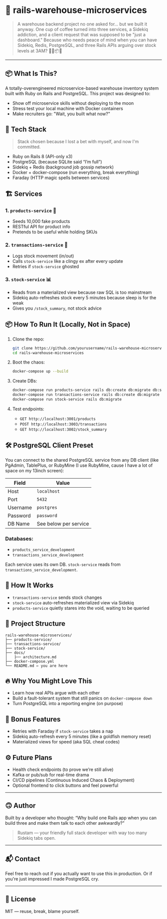 # 🤯 rails-warehouse-microservices

> A warehouse backend project no one asked for... but we built it anyway. One cup of coffee turned into three services, a Sidekiq addiction, and a client request that was supposed to be "just a dashboard." Because who needs peace of mind when you can have Sidekiq, Redis, PostgreSQL, and three Rails APIs arguing over stock levels at 3AM? 👷‍♂️📦💥

---

## 📦 What Is This?

A totally-overengineered microservice-based warehouse inventory system built with Ruby on Rails and PostgreSQL. This project was designed to:

* Show off microservice skills without deploying to the moon
* Stress test your local machine with Docker containers
* Make recruiters go: "Wait, you built what now?"

## 🧰 Tech Stack

> Stack chosen because I lost a bet with myself, and now I'm committed.

* Ruby on Rails 8 (API-only x3)
* PostgreSQL (because SQLite said “I’m full”)
* Sidekiq + Redis (background job gossip network)
* Docker + docker-compose (run everything, break everything)
* Faraday (HTTP magic spells between services)

## 🏗 Services

### 1. `products-service` 🎁

* Seeds 10,000 fake products
* RESTful API for product info
* Pretends to be useful while holding SKUs

### 2. `transactions-service` 🛒

* Logs stock movement (in/out)
* Calls `stock-service` like a clingy ex after every update
* Retries if `stock-service` ghosted

### 3. `stock-service` 📊

* Reads from a materialized view because raw SQL is too mainstream
* Sidekiq auto-refreshes stock every 5 minutes because sleep is for the weak
* Gives you `/stock_summary`, not stock advice

## 📦 How To Run It (Locally, Not in Space)

1. Clone the repo:

   ```bash
   git clone https://github.com/yourusername/rails-warehouse-microservices.git
   cd rails-warehouse-microservices
   ```

2. Boot the chaos:

   ```bash
   docker-compose up --build
   ```

3. Create DBs:

   ```bash
   docker-compose run products-service rails db:create db:migrate db:seed
   docker-compose run transactions-service rails db:create db:migrate db:seed
   docker-compose run stock-service rails db:migrate
   ```

4. Test endpoints:

   * `GET http://localhost:3001/products`
   * `POST http://localhost:3003/transactions`
   * `GET http://localhost:3002/stock_summary`

## 🛠 PostgreSQL Client Preset

You can connect to the shared PostgreSQL service from any DB client (like PgAdmin, TablePlus, or RubyMine (I use RubyMine, cause I have a lot of space on my 13inch screen):

| Field    | Value                 |
| -------- | --------------------- |
| Host     | `localhost`           |
| Port     | `5432`                |
| Username | `postgres`            |
| Password | `password`            |
| DB Name  | See below per service |

### Databases:

* `products_service_development`
* `transactions_service_development`

Each service uses its own DB. `stock-service` reads from `transactions_service_development`.

## 🧪 How It Works

* `transactions-service` sends stock changes
* `stock-service` auto-refreshes materialized view via Sidekiq
* `products-service` quietly stares into the void, waiting to be queried

## 🧱 Project Structure

```
rails-warehouse-microservices/
├── products-service/
├── transactions-service/
├── stock-service/
├── docs/
│   ├── architecture.md
├── docker-compose.yml
└── README.md ← you are here
```

## 🔥 Why You Might Love This

* Learn how real APIs argue with each other
* Build a fault-tolerant system that still panics on `docker-compose down`
* Turn PostgreSQL into a reporting engine (on purpose)

## 🧠 Bonus Features

* Retries with Faraday if `stock-service` takes a nap
* Sidekiq auto-refresh every 5 minutes (like a goldfish memory reset)
* Materialized views for speed (aka SQL cheat codes)

## ⚙️ Future Plans

* Health check endpoints (to prove we’re still alive)
* Kafka or pub/sub for real-time drama
* CI/CD pipelines (Continuous Induced Chaos & Deployment)
* Optional frontend to click buttons and feel powerful

---

## 🙃 Author

Built by a developer who thought: “Why build one Rails app when you can build three and make them talk to each other awkwardly?”

> Rustam — your friendly full stack developer with way too many Sidekiq tabs open.

---

## 📬 Contact

Feel free to reach out if you actually want to use this in production. Or if you're just impressed I made PostgreSQL cry.

---

## 🧼 License

MIT — reuse, break, blame yourself.
